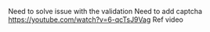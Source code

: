 Need to solve issue with the validation
Need to add captcha
https://youtube.com/watch?v=6-qcTsJ9Vag  Ref video

